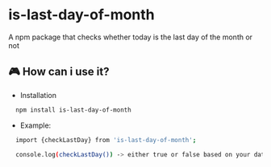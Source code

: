# is-last-day-of-month
A npm package that checks whether today is the last day of the month or not

## :video_game: How can i use it?

* Installation
```bash
  npm install is-last-day-of-month
```
* Example:
```bash
  import {checkLastDay} from 'is-last-day-of-month';
  
  console.log(checkLastDay()) -> either true or false based on your date.
```
